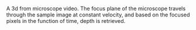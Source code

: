 A 3d from microscope video. The focus plane of the microscope travels through the sample image at constant velocity, and based on the focused pixels in the function of time, depth is retrieved. 